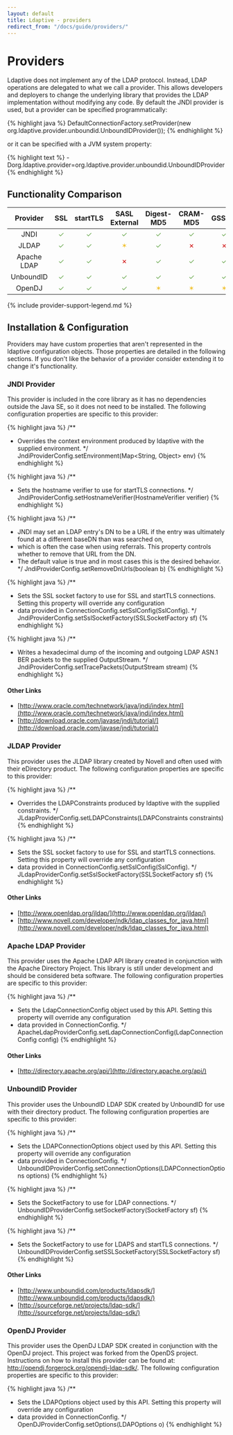 ```yaml
---
layout: default
title: Ldaptive - providers
redirect_from: "/docs/guide/providers/"
---
```


# Providers

Ldaptive does not implement any of the LDAP protocol. Instead, LDAP operations are delegated to what we call a provider. This allows developers and deployers to change the underlying library that provides the LDAP implementation without modifying any code. By default the JNDI provider is used, but a provider can be specified programmatically:

{% highlight java %}
DefaultConnectionFactory.setProvider(new org.ldaptive.provider.unboundid.UnboundIDProvider());
{% endhighlight %}

or it can be specified with a JVM system property:

{% highlight text %}
-Dorg.ldaptive.provider=org.ldaptive.provider.unboundid.UnboundIDProvider
{% endhighlight %}

## Functionality Comparison

| Provider | SSL | startTLS | SASL External | Digest-MD5 | CRAM-MD5 | GSSAPI | Follow Referrals
|:-:|:-:|:-:|:-:|:-:|:-:|:-:|:-:|
| JNDI | <font color="#6aa84f">✓</font> | <font color="#6aa84f">✓</font> | <font color="#6aa84f">✓</font> | <font color="#6aa84f">✓</font> | <font color="#6aa84f">✓</font> | <font color="#6aa84f">✓</font> | <font color="#6aa84f">✓</font>
| JLDAP | <font color="#6aa84f">✓</font> | <font color="#6aa84f">✓</font> | <font color="#f1c232">✶</font> | <font color="#6aa84f">✓</font> | <font color="#cc0000">✗</font> | <font color="#cc0000">✗</font> | <font color="#6aa84f">✓</font>
| Apache LDAP | <font color="#6aa84f">✓</font> | <font color="#6aa84f">✓</font> | <font color="#cc0000">✗</font> | <font color="#6aa84f">✓</font> | <font color="#6aa84f">✓</font> | <font color="#6aa84f">✓</font> | <font color="#cc0000">✗</font>
| UnboundID | <font color="#6aa84f">✓</font> | <font color="#6aa84f">✓</font> | <font color="#6aa84f">✓</font> | <font color="#6aa84f">✓</font> | <font color="#6aa84f">✓</font> | <font color="#6aa84f">✓</font> | <font color="#6aa84f">✓</font>
| OpenDJ | <font color="#6aa84f">✓</font> | <font color="#6aa84f">✓</font> | <font color="#6aa84f">✓</font> | <font color="#f1c232">✶</font> | <font color="#f1c232">✶</font> | <font color="#f1c232">✶</font> | <font color="#cc0000">✗</font>

{% include provider-support-legend.md %}

## Installation & Configuration

Providers may have custom properties that aren't represented in the ldaptive configuration objects. Those properties are detailed in the following sections. If you don't like the behavior of a provider consider extending it to change it's functionality.

### JNDI Provider

This provider is included in the core library as it has no dependencies outside the Java SE, so it does not need to be installed. The following configuration properties are specific to this provider:

{% highlight java %}
/**
 * Overrides the context environment produced by ldaptive with the supplied environment.
 */
JndiProviderConfig.setEnvironment(Map<String, Object> env)
{% endhighlight %}

{% highlight java %}
/**
 * Sets the hostname verifier to use for startTLS connections.
 */
JndiProviderConfig.setHostnameVerifier(HostnameVerifier verifier)
{% endhighlight %}

{% highlight java %}
/**
 * JNDI may set an LDAP entry's DN to be a URL if the entry was ultimately found at a different baseDN than was searched on,
 * which is often the case when using referrals. This property controls whether to remove that URL from the DN.
 * The default value is true and in most cases this is the desired behavior.
 */
JndiProviderConfig.setRemoveDnUrls(boolean b)
{% endhighlight %}

{% highlight java %}
/**
 * Sets the SSL socket factory to use for SSL and startTLS connections. Setting this property will override any configuration
 * data provided in ConnectionConfig.setSslConfig(SslConfig).
 */
JndiProviderConfig.setSslSocketFactory(SSLSocketFactory sf)
{% endhighlight %}

{% highlight java %}
/**
 * Writes a hexadecimal dump of the incoming and outgoing LDAP ASN.1 BER packets to the supplied OutputStream.
 */
JndiProviderConfig.setTracePackets(OutputStream stream)
{% endhighlight %}

#### Other Links

- [http://www.oracle.com/technetwork/java/jndi/index.html](http://www.oracle.com/technetwork/java/jndi/index.html)
- [http://download.oracle.com/javase/jndi/tutorial/](http://download.oracle.com/javase/jndi/tutorial/)

### JLDAP Provider

This provider uses the JLDAP library created by Novell and often used with their eDirectory product. The following configuration properties are specific to this provider:

{% highlight java %}
/**
 * Overrides the LDAPConstraints produced by ldaptive with the supplied constraints.
 */
JLdapProviderConfig.setLDAPConstraints(LDAPConstraints constraints)
{% endhighlight %}

{% highlight java %}
/**
 * Sets the SSL socket factory to use for SSL and startTLS connections. Setting this property will override any configuration
 * data provided in ConnectionConfig.setSslConfig(SslConfig).
 */
JLdapProviderConfig.setSslSocketFactory(SSLSocketFactory sf)
{% endhighlight %}

#### Other Links 

- [http://www.openldap.org/jldap/](http://www.openldap.org/jldap/)
- [http://www.novell.com/developer/ndk/ldap_classes_for_java.html](http://www.novell.com/developer/ndk/ldap_classes_for_java.html)

### Apache LDAP Provider

This provider uses the Apache LDAP API library created in conjunction with the Apache Directory Project. This library is still under development and should be considered beta software. The following configuration properties are specific to this provider:

{% highlight java %}
/**
 * Sets the LdapConnectionConfig object used by this API. Setting this property will override any configuration
 * data provided in ConnectionConfig.
 */
ApacheLdapProviderConfig.setLdapConnectionConfig(LdapConnectionConfig config)
{% endhighlight %}

#### Other Links

- [http://directory.apache.org/api/](http://directory.apache.org/api/)

### UnboundID Provider

This provider uses the UnboundID LDAP SDK created by UnboundID for use with their directory product. The following configuration properties are specific to this provider:

{% highlight java %}
/**
 * Sets the LDAPConnectionOptions object used by this API. Setting this property will override any configuration
 * data provided in ConnectionConfig.
 */
UnboundIDProviderConfig.setConnectionOptions(LDAPConnectionOptions options)
{% endhighlight %}

{% highlight java %}
/**
 * Sets the SocketFactory to use for LDAP connections.
 */
UnboundIDProviderConfig.setSocketFactory(SocketFactory sf)
{% endhighlight %}

{% highlight java %}
/**
 * Sets the SocketFactory to use for LDAPS and startTLS connections.
 */
UnboundIDProviderConfig.setSSLSocketFactory(SSLSocketFactory sf)
{% endhighlight %}

#### Other Links

- [http://www.unboundid.com/products/ldapsdk/](http://www.unboundid.com/products/ldapsdk/)
- [http://sourceforge.net/projects/ldap-sdk/](http://sourceforge.net/projects/ldap-sdk/)

### OpenDJ Provider

This provider uses the OpenDJ LDAP SDK created in conjunction with the OpenDJ project. This project was forked from the OpenDS project. Instructions on how to install this provider can be found at: http://opendj.forgerock.org/opendj-ldap-sdk/. The following configuration properties are specific to this provider:

{% highlight java %}
/**
 * Sets the LDAPOptions object used by this API. Setting this property will override any configuration
 * data provided in ConnectionConfig.
 */
OpenDJProviderConfig.setOptions(LDAPOptions o)
{% endhighlight %}

